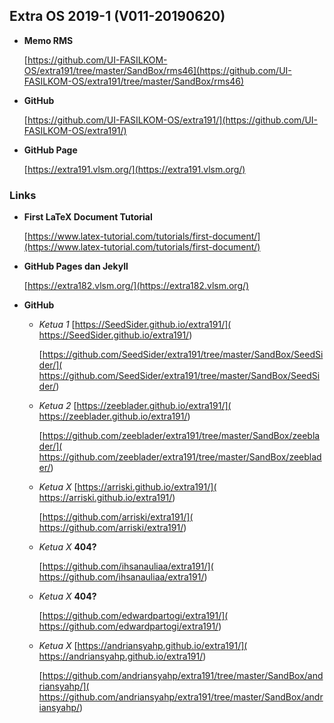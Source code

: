 ## Extra OS 2019-1 (V011-20190620)

- **Memo RMS**

  [https://github.com/UI-FASILKOM-OS/extra191/tree/master/SandBox/rms46](https://github.com/UI-FASILKOM-OS/extra191/tree/master/SandBox/rms46)

- **GitHub**

  [https://github.com/UI-FASILKOM-OS/extra191/](https://github.com/UI-FASILKOM-OS/extra191/)

- **GitHub Page**

  [https://extra191.vlsm.org/](https://extra191.vlsm.org/)


### Links

- **First LaTeX Document Tutorial** 

  [https://www.latex-tutorial.com/tutorials/first-document/](https://www.latex-tutorial.com/tutorials/first-document/)

- **GitHub Pages dan Jekyll**

  [https://extra182.vlsm.org/](https://extra182.vlsm.org/)

- **GitHub**

  - _Ketua 1_ 
    [https://SeedSider.github.io/extra191/](
     https://SeedSider.github.io/extra191/)

    [https://github.com/SeedSider/extra191/tree/master/SandBox/SeedSider/](
     https://github.com/SeedSider/extra191/tree/master/SandBox/SeedSider/)

  - _Ketua 2_ 
    [https://zeeblader.github.io/extra191/](
     https://zeeblader.github.io/extra191/)

    [https://github.com/zeeblader/extra191/tree/master/SandBox/zeeblader/](
     https://github.com/zeeblader/extra191/tree/master/SandBox/zeeblader/)

  - _Ketua X_ 
    [https://arriski.github.io/extra191/](
     https://arriski.github.io/extra191/)

    [https://github.com/arriski/extra191/](
     https://github.com/arriski/extra191/)

  - _Ketua X_ 
    **404?**

    [https://github.com/ihsanauliaa/extra191/](
     https://github.com/ihsanauliaa/extra191/)

  - _Ketua X_ 
    **404?**

    [https://github.com/edwardpartogi/extra191/](
     https://github.com/edwardpartogi/extra191/)

  - _Ketua X_ 
    [https://andriansyahp.github.io/extra191/](
     https://andriansyahp.github.io/extra191/)

    [https://github.com/andriansyahp/extra191/tree/master/SandBox/andriansyahp/](
     https://github.com/andriansyahp/extra191/tree/master/SandBox/andriansyahp/)



